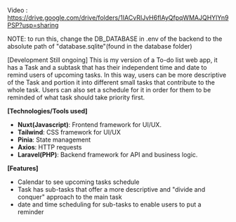 Video : https://drive.google.com/drive/folders/1IACvRIJvH6flAyQfpqWMAJQHYlYn9PSP?usp=sharing

NOTE: to run this, change the DB_DATABASE in .env of the backend to the absolute path of "database.sqlite"(found in the database folder)

[Development Still ongoing]
This is my version of a To-do list web app, it has a Task and a subtask that has their independent time and date to remind users of upcoming tasks. In this way, users can be more descriptive of the Task and portion it into different small tasks that contribute to the whole task. Users can also set a schedule for it in order for them to be reminded of what task should take priority first.


**[Technologies/Tools used]**
- **Nuxt(Javascript)**: Frontend framework for UI/UX.
- **Tailwind**: CSS framework for UI/UX
- **Pinia**: State management
- **Axios**: HTTP requests
- **Laravel(PHP)**: Backend framework for API and business logic.


**[Features]**
- Calendar to see upcoming tasks schedule
- Task has sub-tasks that offer a more descriptive and "divide and conquer" approach to the main task
- date and time scheduling for sub-tasks to enable users to put a reminder







  


